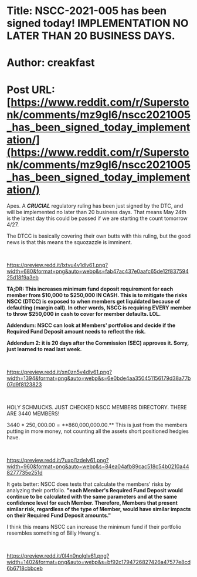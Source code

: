 # Title: NSCC-2021-005 has been signed today! IMPLEMENTATION NO LATER THAN 20 BUSINESS DAYS.
# Author: creakfast
# Post URL: [https://www.reddit.com/r/Superstonk/comments/mz9gl6/nscc2021005_has_been_signed_today_implementation/](https://www.reddit.com/r/Superstonk/comments/mz9gl6/nscc2021005_has_been_signed_today_implementation/)


Apes. A ***CRUCIAL*** regulatory ruling has been just signed by the DTC, and will be implemented no later than 20 business days. That means May 24th is the latest day this could be passed if we are starting the count tomorrow 4/27.

The DTCC is basically covering their own butts with this ruling, but the good news is that this means the squozazzle is imminent.

&#x200B;

https://preview.redd.it/lxtvu4v1dlv61.png?width=680&format=png&auto=webp&s=fab47ac437e0aafc65de12f83759425d18f9a3eb

**TA;DR: This increases minimum fund deposit requirement for each member from $10,000 to $250,000 IN CASH. This is to mitigate the risks NSCC (DTCC) is exposed to when members get liquidated because of defaulting (margin call). In other words, NSCC is requiring EVERY member to throw $250,000 in cash to cover for member defaults. LOL.**

**Addendum: NSCC can look at Members' portfolios and decide if the Required Fund Deposit amount needs to reflect the risk.** 

**Addendum 2: it is 20 days after the Commission (SEC) approves it. Sorry, just learned to read last week.**

&#x200B;

https://preview.redd.it/xn0zn5v4dlv61.png?width=1394&format=png&auto=webp&s=6e0bde4aa350451156179d38a77b07d9f8123823

&#x200B;

HOLY SCHMUCKS. JUST CHECKED NSCC MEMBERS DIRECTORY. THERE ARE 3440 MEMBERS!

3440 \* $250,000.00 = **$860,000,000.00.** This is just from the members putting in more money, not counting all the assets short positioned hedgies have.

&#x200B;

https://preview.redd.it/7uxpl1zdelv61.png?width=960&format=png&auto=webp&s=84ea04afb89cac518c54b0210a448277735e251d

It gets better: NSCC does tests that calculate the members' risks by analyzing their portfolio. **"each Member's Required Fund Deposit would continue to be calculated with the same parameters and at the same confidence level for each Member. Therefore, Members that present similar risk, regardless of the type of Member, would have similar impacts on their Required Fund Deposit amounts."**

I think this means NSCC can increase the minimum fund if their portfolio resembles something of Billy Hwang's.

&#x200B;

https://preview.redd.it/0l4n0nolglv61.png?width=1402&format=png&auto=webp&s=bf92c1794726827426a47577e8cd6b6718cbbceb